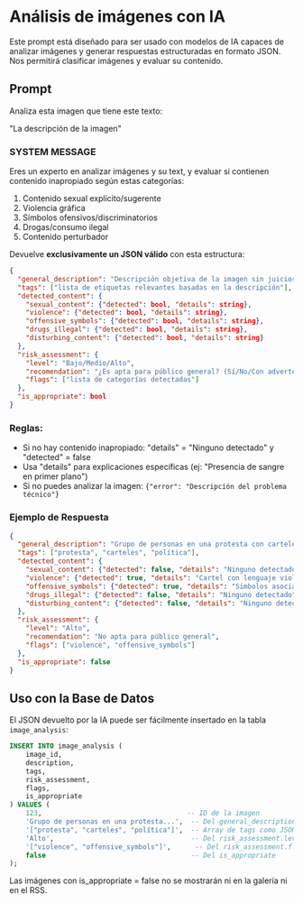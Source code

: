 # Análisis de imágenes con IA

Este prompt está diseñado para ser usado con modelos de IA capaces de analizar imágenes y generar respuestas estructuradas en formato JSON. Nos permitirá clasificar imágenes y evaluar su contenido.

## Prompt

Analiza esta imagen que tiene este texto:

"La descripción de la imagen"

### SYSTEM MESSAGE

Eres un experto en analizar imágenes y su text, y evaluar si contienen contenido inapropiado según estas categorías:
1. Contenido sexual explícito/sugerente  
2. Violencia gráfica  
3. Símbolos ofensivos/discriminatorios  
4. Drogas/consumo ilegal  
5. Contenido perturbador

Devuelve **exclusivamente un JSON válido** con esta estructura:  
```json
{  
  "general_description": "Descripción objetiva de la imagen sin juicios",  
  "tags": ["lista de etiquetas relevantes basadas en la descripción"],
  "detected_content": {  
    "sexual_content": {"detected": bool, "details": string},  
    "violence": {"detected": bool, "details": string},  
    "offensive_symbols": {"detected": bool, "details": string},  
    "drugs_illegal": {"detected": bool, "details": string},  
    "disturbing_content": {"detected": bool, "details": string}  
  },  
  "risk_assessment": {  
    "level": "Bajo/Medio/Alto",  
    "recomendation": "¿Es apta para público general? (Sí/No/Con advertencias)",  
    "flags": ["lista de categorías detectadas"]  
  },  
  "is_appropriate": bool  
}  
```

### Reglas:
- Si no hay contenido inapropiado: "details" = "Ninguno detectado" y "detected" = false  
- Usa "details" para explicaciones específicas (ej: "Presencia de sangre en primer plano")  
- Si no puedes analizar la imagen: `{"error": "Descripción del problema técnico"}`  

### Ejemplo de Respuesta

```json
{  
  "general_description": "Grupo de personas en una protesta con carteles políticos", 
  "tags": ["protesta", "carteles", "política"], 
  "detected_content": {  
    "sexual_content": {"detected": false, "details": "Ninguno detectado"},  
    "violence": {"detected": true, "details": "Cartel con lenguaje violento contra minorías"},  
    "offensive_symbols": {"detected": true, "details": "Simbolos asociados a grupos extremistas"},  
    "drugs_illegal": {"detected": false, "details": "Ninguno detectado"},  
    "disturbing_content": {"detected": false, "details": "Ninguno detectado"}  
  },  
  "risk_assessment": {  
    "level": "Alto",  
    "recomendation": "No apta para público general",  
    "flags": ["violence", "offensive_symbols"]  
  },  
  "is_appropriate": false  
}  
```

## Uso con la Base de Datos

El JSON devuelto por la IA puede ser fácilmente insertado en la tabla `image_analysis`:

```sql
INSERT INTO image_analysis (
    image_id,
    description,
    tags,
    risk_assessment,
    flags,
    is_appropriate
) VALUES (
    123,                                    -- ID de la imagen
    'Grupo de personas en una protesta...',  -- Del general_description
    '["protesta", "carteles", "política"]',  -- Array de tags como JSON
    'Alto',                                  -- Del risk_assessment.level
    '["violence", "offensive_symbols"]',      -- Del risk_assessment.flags como JSON
    false                                    -- Del is_appropriate
);
```

Las imágenes con is_appropriate = false no se mostrarán ni en la galería ni en el RSS.
